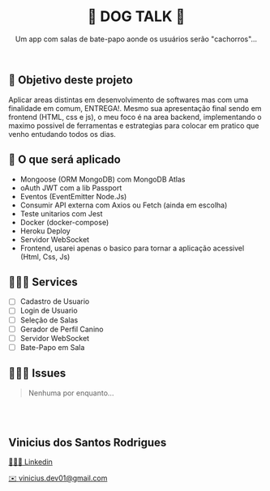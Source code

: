 <h1 align="center">🐶 DOG TALK 💬</h1>
<p align="center">Um app com salas de bate-papo aonde os usuários serão "cachorros"...</p>

<br>

## 🎯 Objetivo deste projeto
Aplicar areas distintas em desenvolvimento de softwares mas com uma finalidade em comum, ENTREGA!. Mesmo sua apresentação final sendo em frontend (HTML, css e js), o meu foco é na area backend, implementando o maximo possivel de ferramentas e estrategias para colocar em pratico que venho entudando todos os dias. 

## 📑 O que será aplicado
- Mongoose (ORM MongoDB) com MongoDB Atlas
- oAuth JWT com a lib Passport
- Eventos (EventEmitter Node.Js)
- Consumir API externa com Axios ou Fetch (ainda em escolha)
- Teste unitarios com Jest
- Docker (docker-compose)
- Heroku Deploy
- Servidor WebSocket
- Frontend, usarei apenas o basico para tornar a aplicação acessivel (Html, Css, Js)

## 👮🏾‍♂️ Services
- [ ] Cadastro de Usuario
- [ ] Login de Usuario
- [ ] Seleção de Salas
- [ ] Gerador de Perfil Canino
- [ ] Servidor WebSocket
- [ ] Bate-Papo em Sala

## 🕵🏾‍♂️ Issues
> Nenhuma por enquanto...

<br>
<br>

## Vinicius dos Santos Rodrigues

[👨🏾‍💻 Linkedin](https://www.linkedin.com/in/vinicius-rodrigues-3b94161a9/)

[✉️ vinicius.dev01@gmail.com](vinicius.dev01@gmail.com)
